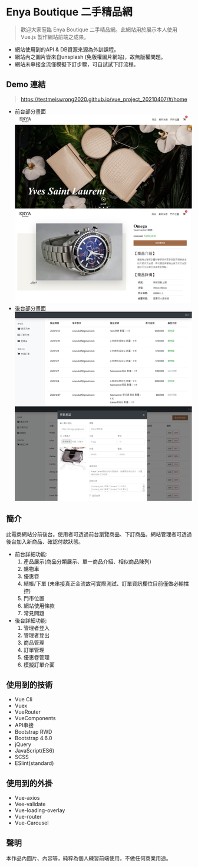 # Enya Boutique 二手精品網
>歡迎大家蒞臨 Enya Boutique 二手精品網。此網站用於展示本人使用Vue.js 製作網站前端之成果。    
* 網站使用到的API & DB資源來源為外訓課程。  
* 網站內之圖片皆來自unsplash (免版權圖片網站)，故無版權問題。  
* 網站未串接金流僅模擬下訂步驟，可自試試下訂流程。

## Demo 連結
> https://testmeiswrong2020.github.io/vue_project_20210407/#/home
* 前台部分畫面
![](https://github.com/testmeiswrong2020/vue_project_20210407/blob/master/public/img/frontEndPicForGithub.jpg?raw=true)
![](https://github.com/testmeiswrong2020/vue_project_20210407/blob/master/public/img/frontEndPicForGithub1.jpg?raw=true)
* 後台部分畫面
![](https://github.com/testmeiswrong2020/vue_project_20210407/blob/master/public/img/backendPicForGithub.jpg?raw=true)
![](https://github.com/testmeiswrong2020/vue_project_20210407/blob/master/public/img/backendPicForGithub1.jpg?raw=true)

## 簡介
此電商網站分前後台。使用者可透過前台瀏覽商品、下訂商品。網站管理者可透過後台加入新商品、確認付款狀態。

* 前台詳細功能:
  1. 產品展示(商品分類展示、單一商品介紹、相似商品陳列)
  1. 購物車
  1. 優惠卷
  1. 結帳/下單 (未串接真正金流故可實際測試、訂單資訊欄位目前僅做必輸擋控)
  1. 門市位置
  1. 網站使用條款
  1. 常見問題
* 後台詳細功能:
  1. 管理者登入
  1. 管理者登出
  1. 商品管理
  1. 訂單管理
  1. 優惠卷管理
  1. 模擬訂單介面

## 使用到的技術
* Vue Cli 
* Vuex
* VueRouter
* VueComponents
* API串接
* Bootstrap RWD
* Bootstrap 4.6.0
* jQuery
* JavaScript(ES6)
* SCSS
* ESlint(standard)

## 使用到的外掛
* Vue-axios
* Vee-validate
* Vue-loading-overlay
* Vue-router
* Vue-Carousel

## 聲明
本作品內圖片、內容等，純粹為個人練習前端使用，不做任何商業用途。
